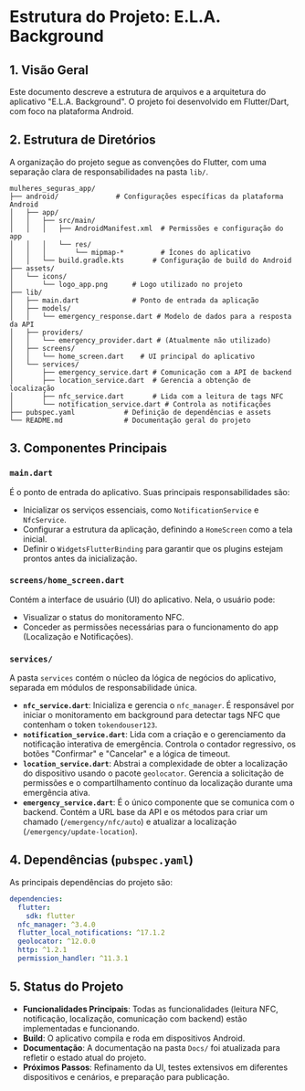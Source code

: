 # Estrutura do Projeto: E.L.A. Background

## 1. Visão Geral

Este documento descreve a estrutura de arquivos e a arquitetura do aplicativo "E.L.A. Background". O projeto foi desenvolvido em Flutter/Dart, com foco na plataforma Android.

## 2. Estrutura de Diretórios

A organização do projeto segue as convenções do Flutter, com uma separação clara de responsabilidades na pasta `lib/`.

```
mulheres_seguras_app/
├── android/              # Configurações específicas da plataforma Android
│   ├── app/
│   │   ├── src/main/
│   │   │   ├── AndroidManifest.xml  # Permissões e configuração do app
│   │   │   └── res/
│   │   │       └── mipmap-*         # Ícones do aplicativo
│   │   └── build.gradle.kts       # Configuração de build do Android
├── assets/
│   └── icons/
│       └── logo_app.png      # Logo utilizado no projeto
├── lib/
│   ├── main.dart             # Ponto de entrada da aplicação
│   ├── models/
│   │   └── emergency_response.dart # Modelo de dados para a resposta da API
│   ├── providers/
│   │   └── emergency_provider.dart # (Atualmente não utilizado)
│   ├── screens/
│   │   └── home_screen.dart    # UI principal do aplicativo
│   └── services/
│       ├── emergency_service.dart # Comunicação com a API de backend
│       ├── location_service.dart  # Gerencia a obtenção de localização
│       ├── nfc_service.dart       # Lida com a leitura de tags NFC
│       └── notification_service.dart # Controla as notificações
├── pubspec.yaml            # Definição de dependências e assets
└── README.md               # Documentação geral do projeto
```

## 3. Componentes Principais

### `main.dart`
É o ponto de entrada do aplicativo. Suas principais responsabilidades são:
- Inicializar os serviços essenciais, como `NotificationService` e `NfcService`.
- Configurar a estrutura da aplicação, definindo a `HomeScreen` como a tela inicial.
- Definir o `WidgetsFlutterBinding` para garantir que os plugins estejam prontos antes da inicialização.

### `screens/home_screen.dart`
Contém a interface de usuário (UI) do aplicativo. Nela, o usuário pode:
- Visualizar o status do monitoramento NFC.
- Conceder as permissões necessárias para o funcionamento do app (Localização e Notificações).

### `services/`
A pasta `services` contém o núcleo da lógica de negócios do aplicativo, separada em módulos de responsabilidade única.

*   **`nfc_service.dart`**: Inicializa e gerencia o `nfc_manager`. É responsável por iniciar o monitoramento em background para detectar tags NFC que contenham o token `tokendouser123`.
*   **`notification_service.dart`**: Lida com a criação e o gerenciamento da notificação interativa de emergência. Controla o contador regressivo, os botões "Confirmar" e "Cancelar" e a lógica de timeout.
*   **`location_service.dart`**: Abstrai a complexidade de obter a localização do dispositivo usando o pacote `geolocator`. Gerencia a solicitação de permissões e o compartilhamento contínuo da localização durante uma emergência ativa.
*   **`emergency_service.dart`**: É o único componente que se comunica com o backend. Contém a URL base da API e os métodos para criar um chamado (`/emergency/nfc/auto`) e atualizar a localização (`/emergency/update-location`).

## 4. Dependências (`pubspec.yaml`)

As principais dependências do projeto são:

```yaml
dependencies:
  flutter:
    sdk: flutter
  nfc_manager: ^3.4.0
  flutter_local_notifications: ^17.1.2
  geolocator: ^12.0.0
  http: ^1.2.1
  permission_handler: ^11.3.1
```

## 5. Status do Projeto

-   **Funcionalidades Principais**: Todas as funcionalidades (leitura NFC, notificação, localização, comunicação com backend) estão implementadas e funcionando.
-   **Build**: O aplicativo compila e roda em dispositivos Android.
-   **Documentação**: A documentação na pasta `Docs/` foi atualizada para refletir o estado atual do projeto.
-   **Próximos Passos**: Refinamento da UI, testes extensivos em diferentes dispositivos e cenários, e preparação para publicação. 